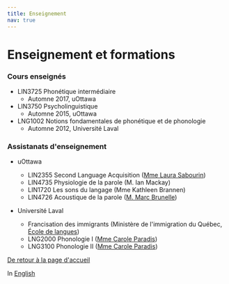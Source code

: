 ```yaml
---
title: Enseignement
nav: true
---
```


<h1>Enseignement et formations</h1>

<h3>Cours enseignés</h3>

- LIN3725 Phonétique intermédiaire
  - Automne 2017, uOttawa
- LIN3750 Psycholinguistique
  - Automne 2015, uOttawa
- LNG1002 Notions fondamentales de phonétique et de phonologie
  - Automne 2012, Université Laval

<h3>Assistanats d'enseignement</h3>

- uOttawa
  - LIN2355 Second Language Acquisition ([Mme Laura Sabourin](http://artsites.uottawa.ca/laurasabourin/))
  - LIN4735 Physiologie de la parole (M. Ian Mackay)
  - LIN1720 Les sons du langage (Mme Kathleen Brannen)
  - LIN4726 Acoustique de la parole ([M. Marc Brunelle](http://aix1.uottawa.ca/%7embrunell/indexF.htm))

- Université Laval
  - Francisation des immigrants (Ministère de l'immigration du Québec, [École de langues](https://www.elul.ulaval.ca/nos-cours/francisation/))
  - LNG2000 Phonologie I ([Mme Carole Paradis](http://www.lli.ulaval.ca/le-departement/personnel/professeurs/paradis-carole/))
  - LNG3100 Phonologie II ([Mme Carole Paradis](http://www.lli.ulaval.ca/le-departement/personnel/professeurs/paradis-carole/))
 
[De retour à la page d'accueil](https://felixdtrudel.github.io/fr/index.html)

In [English](https://felixdtrudel.github.io/teaching.html)
